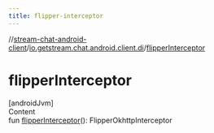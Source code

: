 ```yaml
---
title: flipper-interceptor
---
```

//[stream-chat-android-client](../../index.md)/[io.getstream.chat.android.client.di](index.md)/[flipperInterceptor](flipperInterceptor.md)



# flipperInterceptor  
[androidJvm]  
Content  
fun [flipperInterceptor](flipperInterceptor.md)(): FlipperOkhttpInterceptor  



